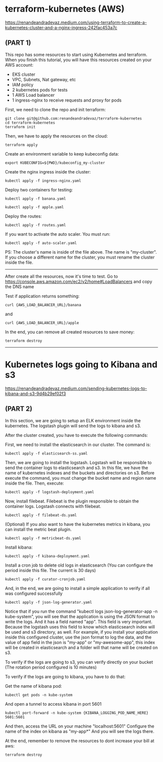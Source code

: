 # terraform-kubernetes (AWS)

https://renandeandradevaz.medium.com/using-terraform-to-create-a-kubernetes-cluster-and-a-nginx-ingress-242fac453a7c

## (PART 1)

This repo has some resources to start using Kubernetes and terraform.
When you finish this tutorial, you will have this resources created on your AWS account:

* EKS cluster
* VPC, Subnets, Nat gateway, etc
* IAM policy
* 2 kubernetes pods for tests
* 1 AWS Load balancer
* 1 ingress-nginx to receive requests and proxy for pods


First, we need to clone the repo and init terraform:
```
git clone git@github.com:renandeandradevaz/terraform-kubernetes
cd terraform-kubernetes
terraform init
```

Then, we have to apply the resources on the cloud:
```
terraform apply
```

Create an environment variable to keep kubeconfig data:
```
export KUBECONFIG=${PWD}/kubeconfig_my-cluster
```

Create the nginx ingress inside the cluster:
```
kubectl apply -f ingress-nginx.yaml
```

Deploy two containers for testing:
```
kubectl apply -f banana.yaml
```
```
kubectl apply -f apple.yaml
```

Deploy the routes:
```
kubectl apply -f routes.yaml
```

If you want to activate the auto scaler. You must run:
```
kubectl apply -f auto-scaler.yaml
```
PS: The cluster's name is inside of the file above. The name is "my-cluster". If you choose a different name for the cluster, you must rename the cluster inside the file.


---


After create all the resources, now it's time to test.
Go to https://console.aws.amazon.com/ec2/v2/home#LoadBalancers and copy the DNS name


Test if application returns something:
```
curl {AWS_LOAD_BALANCER_URL}/banana
``` 
and 
```
curl {AWS_LOAD_BALANCER_URL}/apple
``` 

In the end, you can remove all created resources to save money:

```
terraform destroy
```


---

# Kubernetes logs going to Kibana and s3

https://renandeandradevaz.medium.com/sending-kubernetes-logs-to-kibana-and-s3-9d4b29ef02f3

## (PART 2)

In this section, we are going to setup an ELK environment inside the kubernetes.
The logstash plugin will send the logs to kibana and s3.

After the cluster created, you have to execute the following commands:


First, we need to install the elasticsearch in our cluster. The command is:
```
kubectl apply -f elasticsearch-ss.yaml
```


Then, we are going to install the logstash. Logstash will be responsible to send the container logs to elasticsearch and s3.
In this file, we have the name of kubernetes indexes and the buckets and directories on s3. 
Before execute the command, you must change the bucket name and region name inside the file.
Then, execute:
```
kubectl apply -f logstash-deployment.yaml
```


Now, install filebeat. Filebeat is the plugin responsible to obtain the container logs. Logstash connects with filebeat.
```
kubectl apply -f filebeat-ds.yaml
```

(Optional) If you also want to have the kubernetes metrics in kibana, you can install the metric beat plugin.
```
kubectl apply -f metricbeat-ds.yaml 
```

Install kibana:
```
kubectl apply -f kibana-deployment.yaml
```


Install a cron job to delete old logs in elasticsearch (You can configure the period inside this file. The current is 30 days)
```
kubectl apply -f curator-cronjob.yaml
```

And, in the end, we are going to install a simple application to verify if all was configured successfully
```
kubectl apply -f json-log-generator.yaml
```
Notice that if you run the command "kubectl logs json-log-generator-app -n kube-system", you will see that the application is using the JSON format to write the logs. And it has a field named "app". This field is very important. Because the logstash uses this field to know which elasticsearch index will be used and s3 directory, as well.
For example, if you install your application inside this configured cluster, use the json format to log the data, and the value of app field in the json is "my-app" or "my-awesome-app", this index will be created in elasticsearch and a folder will that name will be created on s3.


To verify if the logs are going to s3, you can verify directly on your bucket (The rotation period configured is 10 minutes)

To verify if the logs are going to kibana, you have to do that:


Get the name of kibana pod:
```
kubectl get pods -n kube-system
```

And open a tunnel to access kibana in port 5601
```
kubectl port-forward -n kube-system {KIBANA_LOGGING_POD_NAME_HERE} 5601:5601
```

And then, access the URL on your machine "localhost:5601"
Configure the name of the index on kibana as "my-app*"
And you will see the logs there.

At the end, remember to remove the resources to dont increase your bill at aws:
```
terraform destroy
```
